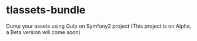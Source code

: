 tlassets-bundle
===============

Dump your assets using Gulp on Symfony2 project
(This project is on Alpha, a Beta version will come soon)
